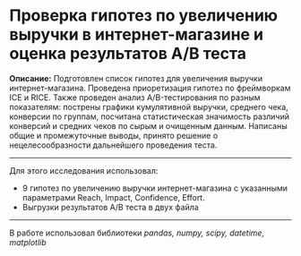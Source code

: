 # Проверка гипотез по увеличению выручки в интернет-магазине и оценка результатов A/B теста

**Описание:** Подготовлен список гипотез для увеличения выручки интернет-магазина. Проведена приоретизация гипотез по фреймворкам ICE и RICE. Также проведен анализ A/B-тестирования по разным показателям: пострены графики кумулятивной выручки, среднего чека, конверсии по группам, посчитана статистическая значимость различий конверсий и средних чеков по сырым и очищенным данным. Написаны общие и промежуточные выводы, принято решение о нецелесообразности дальнейшего проведения теста.

---
Для этого исследования использовал:
- 9 гипотез по увеличению выручки интернет-магазина с указанными параметрами Reach, Impact, Confidence, Effort.
- Выгрузки результатов A/B теста в двух файла

---

В работе использовал библиотеки *pandas, numpy, scipy, datetime, matplotlib*
